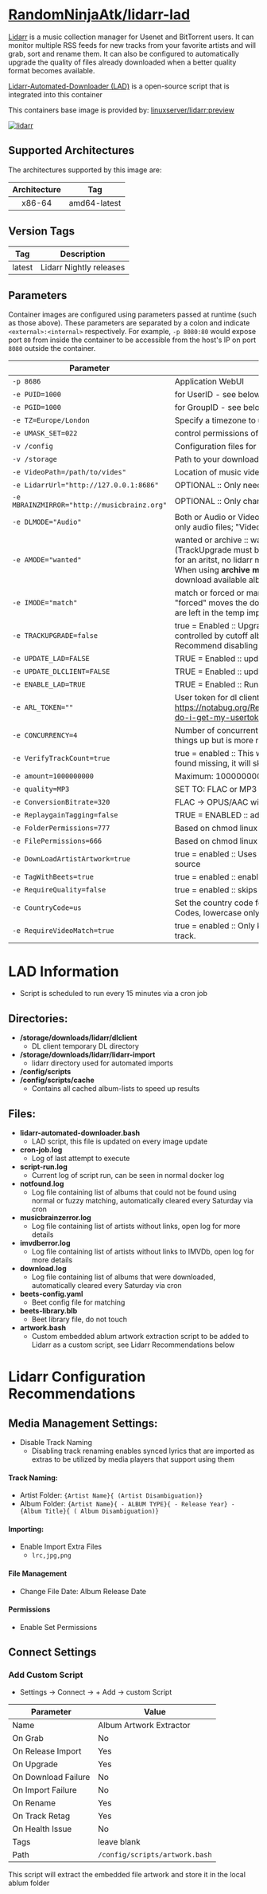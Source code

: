 
# [RandomNinjaAtk/lidarr-lad](https://github.com/RandomNinjaAtk/docker-lidarr-lad)

[Lidarr](https://github.com/lidarr/Lidarr) is a music collection manager for Usenet and BitTorrent users. It can monitor multiple RSS feeds for new tracks from your favorite artists and will grab, sort and rename them. It can also be configured to automatically upgrade the quality of files already downloaded when a better quality format becomes available.


[Lidarr-Automated-Downloader (LAD)](https://github.com/RandomNinjaAtk/lidarr-automated-downloader) is a open-source script that is integrated into this container

This containers base image is provided by: [linuxserver/lidarr:preview](https://github.com/linuxserver/docker-lidarr)

[![lidarr](https://raw.githubusercontent.com/RandomNinjaAtk/unraid-templates/master/randomninjaatk/img/lidarr.png)](https://github.com/lidarr/Lidarr)


## Supported Architectures

The architectures supported by this image are:

| Architecture | Tag |
| :----: | --- |
| x86-64 | amd64-latest |

## Version Tags

| Tag | Description |
| :----: | --- |
| latest | Lidarr Nightly releases |


## Parameters

Container images are configured using parameters passed at runtime (such as those above). These parameters are separated by a colon and indicate `<external>:<internal>` respectively. For example, `-p 8080:80` would expose port `80` from inside the container to be accessible from the host's IP on port `8080` outside the container.

| Parameter | Function |
| --- | --- |
| `-p 8686` | Application WebUI |
| `-e PUID=1000` | for UserID - see below for explanation |
| `-e PGID=1000` | for GroupID - see below for explanation |
| `-e TZ=Europe/London` | Specify a timezone to use EG Europe/London. |
| `-e UMASK_SET=022` | control permissions of files and directories created by Lidarr. |
| `-v /config` | Configuration files for Lidarr. |
| `-v /storage` | Path to your download and music folder. (<strong>DO NOT DELETE, this is a required path</strong>) |
| `-e VideoPath=/path/to/vides"` | Location of music videos |
| `-e LidarrUrl="http://127.0.0.1:8686"` | OPTIONAL :: Only needed if utilizing "URL Base" option |
| `-e MBRAINZMIRROR="http://musicbrainz.org"` | OPTIONAL :: Only change if using a different mirror |
| `-e DLMODE="Audio"` | Both or Audio or Video :: "Both" downloads audio and videos; "Audio" downlods only audio files; "Video" only downloads video files |
| `-e AMODE="wanted"` | wanted or archive :: wanted mode processes Lidarr Wanted/Cutoff Album lists (TrackUpgrade must be enabled for Cutoff) :: archive mode downloads all albums for an aritst, no lidarr matching is used for importing, keeps everything... <strong>WARNING:</strong> When using <strong>archive mode</strong>, do not rename album folders or you will continuely re-download available albums... |
| `-e IMODE="match"` | match or forced or manual :: "match" uses lidarr's matching engine to import; "forced" moves the download into the Lidarr artist directory; "manual" downloads are left in the temp import directory for you to manual import |
| `-e TRACKUPGRADE=false` | true = Enabled :: Upgrades existing tracks to requested format. wanted mode is controlled by cutoff album list and archive mode is detected automatically. Recommend disabling for archive mode, unless your changing your format. |
| `-e UPDATE_LAD=FALSE` | TRUE = Enabled :: updates LAD script from repo on startup |
| `-e UPDATE_DLCLIENT=FALSE` | TRUE = Enabled :: updates DL Client application from repo on startup | 
| `-e ENABLE_LAD=TRUE` | TRUE = Enabled :: Runs LAD script automatically every 15 minutes via cronjob |
| `-e ARL_TOKEN=""` | User token for dl client, for instructions to obtain token: https://notabug.org/RemixDevs/DeezloaderRemix/wiki/Login+via+userToken#how-do-i-get-my-usertoken |
| `-e CONCURRENCY=4` | Number of concurrent tracks to download via the client. Increasing can speed things up but is more resource intensive, lower is safer... |
| `-e VerifyTrackCount=true` | true = enabled :: This will verify album track count vs dl track count, if tracks are found missing, it will skip import... |
| `-e amount=1000000000` | Maximum: 1000000000 :: Number of missing/cutoff albums to look for... |
| `-e quality=MP3` | SET TO: FLAC or MP3 or OPUS or AAC or ALAC |
| `-e ConversionBitrate=320` | FLAC -> OPUS/AAC will be converted using this bitrate |
| `-e ReplaygainTagging=false` | TRUE = ENABLED :: adds replaygain tags for compatible players (FLAC ONLY) |
| `-e FolderPermissions=777` | Based on chmod linux permissions |
| `-e FilePermissions=666` | Based on chmod linux permissions |
| `-e DownLoadArtistArtwork=true` | true = enabled :: Uses Lidarr Artist artwork first with a fallback using LAD as the source |
| `-e TagWithBeets=true` | true = enabled :: enable beet tagging to improve matching accuracy |
| `-e RequireQuality=false` | true = enabled :: skips importing files that do not match quality settings |
| `-e CountryCode=us` | Set the country code for preferred video matching, uses Musicbrainz Country Codes, lowercase only. |
| `-e RequireVideoMatch=true` | true = enabled :: Only keep videos that could be matched to a Musicbrainz music track. |

# LAD Information
* Script is scheduled to run every 15 minutes via a cron job

## Directories:
* <strong>/storage/downloads/lidarr/dlclient</strong>
  * DL client temporary DL directory
* <strong>/storage/downloads/lidarr/lidarr-import</strong>
  * lidarr directory used for automated imports
* <strong>/config/scripts</strong>
* <strong>/config/scripts/cache</strong>
  * Contains all cached album-lists to speed up results

## Files:
* <strong>lidarr-automated-downloader.bash</strong>
  * LAD script, this file is updated on every image update
* <strong>cron-job.log</strong>
  * Log of last attempt to execute
* <strong>script-run.log</strong>
  * Current log of script run, can be seen in normal docker log
* <strong>notfound.log</strong>
  * Log file containing list of albums that could not be found using normal or fuzzy matching, automatically cleared every Saturday via cron
* <strong>musicbrainzerror.log</strong>
  * Log file containing list of artists without links, open log for more details
* <strong>imvdberror.log</strong>
  * Log file containing list of artists without links to IMVDb, open log for more details
* <strong>download.log</strong>
  * Log file containing list of albums that were downloaded, automatically cleared every Saturday via cron
* <strong>beets-config.yaml</strong>
  * Beet config file for matching
* <strong>beets-library.blb</strong>
  * Beet library file, do not touch
* <strong>artwork.bash</strong>
  * Custom embedded ablum artwork extraction script to be added to Lidarr as a custom script, see Lidarr Recommendations below
 
# Lidarr Configuration Recommendations

## Media Management Settings:
* Disable Track Naming
  * Disabling track renaming enables synced lyrics that are imported as extras to be utilized by media players that support using them


#### Track Naming:

* Artist Folder: `{Artist Name}{ (Artist Disambiguation)}`
* Album Folder: `{Artist Name}{ - ALBUM TYPE}{ - Release Year} - {Album Title}{ ( Album Disambiguation)}`

#### Importing:
* Enable Import Extra Files
  * `lrc,jpg,png`

#### File Management
* Change File Date: Album Release Date
 
#### Permissions
* Enable Set Permissions

## Connect Settings

### Add Custom Script
* Settings -> Connect -> + Add -> custom Script

| Parameter | Value |
| --- | --- |
| Name | Album Artwork Extractor |
| On Grab | No |
| On Release Import | Yes |
| On Upgrade | Yes |
| On Download Failure | No |
| On Import Failure | No |
| On Rename | Yes |
| On Track Retag | Yes |
| On Health Issue | No |
| Tags | leave blank |
| Path | `/config/scripts/artwork.bash` |

This script will extract the embedded file artwork and store it in the local ablum folder
